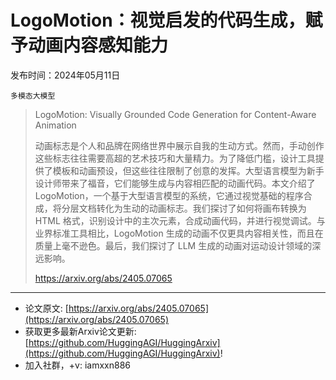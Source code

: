 # LogoMotion：视觉启发的代码生成，赋予动画内容感知能力
发布时间：2024年05月11日

`多模态大模型`
> LogoMotion: Visually Grounded Code Generation for Content-Aware Animation
>
> 动画标志是个人和品牌在网络世界中展示自我的生动方式。然而，手动创作这些标志往往需要高超的艺术技巧和大量精力。为了降低门槛，设计工具提供了模板和动画预设，但这些往往限制了创意的发挥。大型语言模型为新手设计师带来了福音，它们能够生成与内容相匹配的动画代码。本文介绍了 LogoMotion，一个基于大型语言模型的系统，它通过视觉基础的程序合成，将分层文档转化为生动的动画标志。我们探讨了如何将画布转换为 HTML 格式，识别设计中的主次元素，合成动画代码，并进行视觉调试。与业界标准工具相比，LogoMotion 生成的动画不仅更具内容相关性，而且在质量上毫不逊色。最后，我们探讨了 LLM 生成的动画对运动设计领域的深远影响。
>
> https://arxiv.org/abs/2405.07065


<hr />

- 论文原文: [https://arxiv.org/abs/2405.07065](https://arxiv.org/abs/2405.07065)
- 获取更多最新Arxiv论文更新: [https://github.com/HuggingAGI/HuggingArxiv](https://github.com/HuggingAGI/HuggingArxiv)!
- 加入社群，+v: iamxxn886